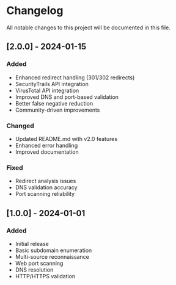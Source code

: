 # Changelog

All notable changes to this project will be documented in this file.

## [2.0.0] - 2024-01-15

### Added
- Enhanced redirect handling (301/302 redirects)
- SecurityTrails API integration
- VirusTotal API integration
- Improved DNS and port-based validation
- Better false negative reduction
- Community-driven improvements

### Changed
- Updated README.md with v2.0 features
- Enhanced error handling
- Improved documentation

### Fixed
- Redirect analysis issues
- DNS validation accuracy
- Port scanning reliability

## [1.0.0] - 2024-01-01

### Added
- Initial release
- Basic subdomain enumeration
- Multi-source reconnaissance
- Web port scanning
- DNS resolution
- HTTP/HTTPS validation 